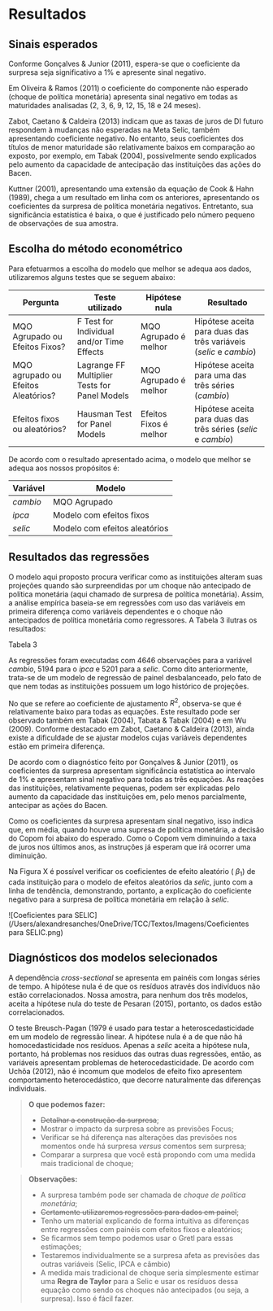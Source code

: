 # Resultados

## Sinais esperados

Conforme Gonçalves & Junior (2011), espera-se que o coeficiente da surpresa seja significativo a 1% e apresente sinal negativo.

Em Oliveira & Ramos (2011) o coeficiente do componente não esperado (choque de política monetária) apresenta sinal negativo em todas as maturidades analisadas (2, 3, 6, 9, 12, 15, 18 e 24 meses).

Zabot, Caetano & Caldeira (2013) indicam que as taxas de juros de DI futuro respondem à mudanças não esperadas na Meta Selic, também apresentando coeficiente negativo. No entanto, seus coeficientes dos títulos de menor maturidade são relativamente baixos em comparação ao exposto, por exemplo, em Tabak (2004), possivelmente sendo explicados pelo aumento da capacidade de antecipação das instituições das ações do Bacen.

Kuttner (2001), apresentando uma extensão da equação de Cook & Hahn (1989), chega a um resultado em linha com os anteriores, apresentando os coeficientes da surpresa de política monetária negativos. Entretanto, sua significância estatística é baixa, o que é justificado pelo número pequeno de observações de sua amostra.

## Escolha do método econométrico

Para efetuarmos a escolha do modelo que melhor se adequa aos dados, utilizaremos alguns testes que se seguem abaixo:

| Pergunta                            | Teste utilizado                               | Hipótese nula          | Resultado                                                    |
| ----------------------------------- | --------------------------------------------- | ---------------------- | ------------------------------------------------------------ |
| MQO Agrupado ou Efeitos Fixos?      | F Test for Individual and/or Time Effects     | MQO Agrupado é melhor  | Hipótese aceita para duas das três variáveis ($selic$ e $cambio$) |
| MQO agrupado ou Efeitos Aleatórios? | Lagrange FF Multiplier Tests for Panel Models | MQO Agrupado é melhor  | Hipótese aceita para uma das três séries ($cambio$)          |
| Efeitos fixos ou aleatórios?        | Hausman Test for Panel Models                 | Efeitos Fixos é melhor | Hipótese aceita para duas das três séries ($selic$ e $cambio$) |

De acordo com o resultado apresentado acima, o modelo que melhor se adequa aos nossos propósitos é:

| Variável | Modelo                        |
| -------- | ----------------------------- |
| $cambio$ | MQO Agrupado                  |
| $ipca$   | Modelo com efeitos fixos      |
| $selic$  | Modelo com efeitos aleatórios |

## Resultados das regressões

O modelo aqui proposto procura verificar como as instituições alteram suas projeções quando são surpreendidas por um choque não antecipado de política monetária (aqui chamado de surpresa de política monetária). Assim, a análise empírica baseia-se em regressões com uso das variáveis em primeira diferença como variáveis dependentes e o choque não antecipados de política monetária como regressores. A Tabela 3 ilutras os resultados:

Tabela 3

As regressões foram executadas com 4646 observações para a variável $cambio$, 5194 para o $ipca$ e 5201 para a $selic$. Como dito anteriormente, trata-se de um modelo de regressão de painel desbalanceado, pelo fato de que nem todas as instituições possuem um logo histórico de projeções.

No que se refere ao coeficiente de ajustamento $R^2$, observa-se que é relativamente baixo para todas as equações. Este resultado pode ser observado também em Tabak (2004), Tabata & Tabak (2004) e em Wu (2009). Conforme destacado em Zabot, Caetano & Caldeira (2013), ainda existe a dificuldade de se ajustar modelos cujas variáveis dependentes estão em primeira diferença.

De acordo com o diagnóstico feito por Gonçalves & Junior (2011), os coeficientes da surpresa apresentam significância estatística ao intervalo de 1% e apresentam sinal negativo para todas as três equações. As reações das instituições, relativamente pequenas, podem ser explicadas pelo aumento da capacidade das instituições em, pelo menos parcialmente, antecipar as ações do Bacen. 

Como os coeficientes da surpresa apresentam sinal negativo, isso indica que, em média, quando houve uma supresa de política monetária, a decisão do Copom foi abaixo do esperado. Como o Copom vem diminuindo a taxa de juros nos últimos anos, as instruções já esperam que irá ocorrer uma diminuição.

Na Figura X é possível verificar os coeficientes de efeito aleatório ( $\beta_1$) de cada instituição para o modelo de efeitos aleatórios da $selic$, junto com a linha de tendência, demonstrando, portanto, a explicação do coeficiente negativo para a surpresa de política monetária em relação à $selic$. 

![Coeficientes para SELIC](/Users/alexandresanches/OneDrive/TCC/Textos/Imagens/Coeficientes para SELIC.png)

## Diagnósticos dos modelos selecionados

A dependência *cross-sectional* se apresenta em painéis com longas séries de tempo. A hipótese nula é de que os resíduos através dos indivíduos não estão correlacionados. Nossa amostra, para nenhum dos três modelos, aceita a hipótese nula do teste de Pesaran (2015), portanto, os dados estão correlacionados.

 O teste Breusch-Pagan (1979 é usado para testar a heteroscedasticidade em um modelo de regressão linear. A hipótese nula é a de que não há homocedasticidade nos resíduos. Apenas a  $selic$ aceita a hipótese nula, portanto, há problemas nos resíduos das outras duas regressões,  então, as variáveis apresentam problemas de heterocedasticidade. De acordo com Uchôa (2012), não é incomum que modelos de efeito fixo apresentem comportamento heterocedástico, que decorre naturalmente das diferenças individuais. 

> **O que podemos fazer:**
>
> - ~~Detalhar a construção da surpresa~~;
> - Mostrar o impacto da surpresa sobre as previsões Focus;
> - Verificar se há diferença nas alterações das previsões nos momentos onde há surpresa *versus* comentos sem surpresa;
> - Comparar a surpresa que você está propondo com uma medida mais tradicional de choque;

> **Observações:**
>
> - A surpresa também pode ser chamada de *choque de política monetária*;
> - ~~Certamente utilizaremos regressões para dados em painel~~;
> - Tenho um material explicando de forma intuitiva as diferenças entre regressões com painéis com efeitos fixos e aleatórios;
> - Se ficarmos sem tempo podemos usar o Gretl para essas estimações;
> - Testaremos individualmente se a surpresa afeta as previsões das outras variáveis (Selic, IPCA e câmbio)
> - A medida mais tradicional de choque seria simplesmente estimar uma **Regra de Taylor** para a Selic e usar os resíduos dessa equação como sendo os choques não antecipados (ou seja, a surpresa). Isso é fácil fazer.
